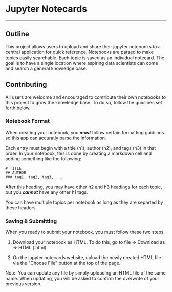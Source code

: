 # Jupyter Notecards

***

## Outline

This project allows users to upload and share their jupyter notebooks to a central application for quick reference. Notebooks are parsed to make topics easily searchable. Each topic is saved as an individual notecard. The goal is to have a single location where aspiring data scientists can come and search a general knowledge base. 

## Contributing

All users are welcome and encouraged to contribute their own notebooks to this project to grow the knowledge base. To do so, follow the guidlines set forth below. 

### Notebook Format

When creating your notebook, you ***must*** follow certain formatting guidlines so this app can accuratly parse the information.  

Each entry must begin with a title (h1), author (h2), and tags (h3) in that order. In your notebook, this is done by creating a markdown cell and adding something like the following:

```
# TITLE
## AUTHOR
### tag1, tag2, tag3, ...
```

After this heading, you may have other h2 and h3 headings for each topic, but you ***cannot*** have any other h1 tags. 

You can have multiple topics per notebook as long as they are separted by these headers. 

### Saving & Submitting

When you ready to submit your notebook, you must follow these two steps. 

1. Download your notebook as HTML. To do this, go to file => Download as => HTML (.html)

2. On the jupyter notecards website, upload the newly created HTML file via the "Choose File" button at the top of the page. 

Note: You can update any file by simply uploading an HTML file of the same name. When updating, you will be asked to confirm the overwrite of your previous version. 
